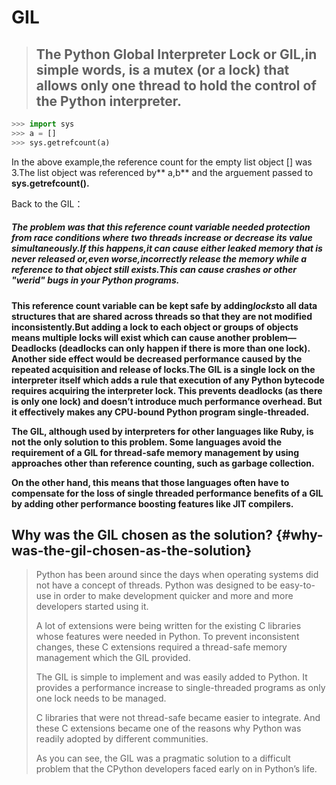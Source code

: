 # GIL

> ## The Python Global Interpreter Lock or GIL,in simple words, is a mutex \(or a lock\) that allows only one thread to hold the control of the Python interpreter.

```py
>>> import sys
>>> a = []
>>> sys.getrefcount(a)
```

In the above example,the reference count for the empty list object \[\] was 3.The list object was referenced by** a,b** and the arguement passed to **sys.getrefcount\(\).**

Back to the GIL：

##### The problem was that this reference count variable needed protection from race conditions where two threads increase or decrease its value simultaneously.If this happens,it can cause either leaked memory that is never released or,even worse,incorrectly release the memory while a reference to that object still exists.This can cause crashes or other "werid" bugs in your Python programs.

**This reference count variable can be kept safe by adding**_**locks**_**to all data structures that are shared across threads so that they are not modified inconsistently.But adding a lock to each object or groups of objects means multiple locks will exist which can cause another problem—Deadlocks \(deadlocks can only happen if there is more than one lock\). Another side effect would be decreased performance caused by the repeated acquisition and release of locks.The GIL is a single lock on the interpreter itself which adds a rule that execution of any Python bytecode requires acquiring the interpreter lock. This prevents deadlocks \(as there is only one lock\) and doesn’t introduce much performance overhead. But it effectively makes any CPU-bound Python program single-threaded.**

**The GIL, although used by interpreters for other languages like Ruby, is not the only solution to this problem. Some languages avoid the requirement of a GIL for thread-safe memory management by using approaches other than reference counting, such as garbage collection.**

**On the other hand, this means that those languages often have to compensate for the loss of single threaded performance benefits of a GIL by adding other performance boosting features like JIT compilers.**

## Why was the GIL chosen as the solution? {#why-was-the-gil-chosen-as-the-solution}

> Python has been around since the days when operating systems did not have a concept of threads. Python was designed to be easy-to-use in order to make development quicker and more and more developers started using it.
>
> A lot of extensions were being written for the existing C libraries whose features were needed in Python. To prevent inconsistent changes, these C extensions required a thread-safe memory management which the GIL provided.
>
> The GIL is simple to implement and was easily added to Python. It provides a performance increase to single-threaded programs as only one lock needs to be managed.
>
> C libraries that were not thread-safe became easier to integrate. And these C extensions became one of the reasons why Python was readily adopted by different communities.
>
> As you can see, the GIL was a pragmatic solution to a difficult problem that the CPython developers faced early on in Python’s life.









##### 



